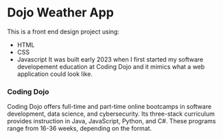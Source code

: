 # Dojo Weather App
This is a front end design project using:
* HTML
* CSS
* Javascript
It was built early 2023 when I first started my software developement education at Coding Dojo and it mimics what a web application could look like.

### Coding Dojo
Coding Dojo offers full-time and part-time online bootcamps in software development, 
data science, and cybersecurity. Its three-stack curriculum provides instruction in 
Java, JavaScript, Python, and C#. These programs range from 16-36 weeks, depending on the format.
